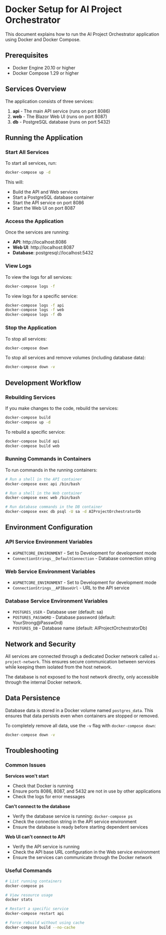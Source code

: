 # Docker Setup for AI Project Orchestrator

This document explains how to run the AI Project Orchestrator application using Docker and Docker Compose.

## Prerequisites

- Docker Engine 20.10 or higher
- Docker Compose 1.29 or higher

## Services Overview

The application consists of three services:

1. **api** - The main API service (runs on port 8086)
2. **web** - The Blazor Web UI (runs on port 8087)
3. **db** - PostgreSQL database (runs on port 5432)

## Running the Application

### Start All Services

To start all services, run:

```bash
docker-compose up -d
```

This will:
- Build the API and Web services
- Start a PostgreSQL database container
- Start the API service on port 8086
- Start the Web UI on port 8087

### Access the Application

Once the services are running:

- **API**: http://localhost:8086
- **Web UI**: http://localhost:8087
- **Database**: postgresql://localhost:5432

### View Logs

To view the logs for all services:

```bash
docker-compose logs -f
```

To view logs for a specific service:

```bash
docker-compose logs -f api
docker-compose logs -f web
docker-compose logs -f db
```

### Stop the Application

To stop all services:

```bash
docker-compose down
```

To stop all services and remove volumes (including database data):

```bash
docker-compose down -v
```

## Development Workflow

### Rebuilding Services

If you make changes to the code, rebuild the services:

```bash
docker-compose build
docker-compose up -d
```

To rebuild a specific service:

```bash
docker-compose build api
docker-compose build web
```

### Running Commands in Containers

To run commands in the running containers:

```bash
# Run a shell in the API container
docker-compose exec api /bin/bash

# Run a shell in the Web container
docker-compose exec web /bin/bash

# Run database commands in the DB container
docker-compose exec db psql -U sa -d AIProjectOrchestratorDb
```

## Environment Configuration

### API Service Environment Variables

- `ASPNETCORE_ENVIRONMENT` - Set to Development for development mode
- `ConnectionStrings__DefaultConnection` - Database connection string

### Web Service Environment Variables

- `ASPNETCORE_ENVIRONMENT` - Set to Development for development mode
- `ConnectionStrings__APIBaseUrl` - URL to the API service

### Database Service Environment Variables

- `POSTGRES_USER` - Database user (default: sa)
- `POSTGRES_PASSWORD` - Database password (default: YourStrong@Passw0rd)
- `POSTGRES_DB` - Database name (default: AIProjectOrchestratorDb)

## Network and Security

All services are connected through a dedicated Docker network called `ai-project-network`. This ensures secure communication between services while keeping them isolated from the host network.

The database is not exposed to the host network directly, only accessible through the internal Docker network.

## Data Persistence

Database data is stored in a Docker volume named `postgres_data`. This ensures that data persists even when containers are stopped or removed.

To completely remove all data, use the `-v` flag with `docker-compose down`:

```bash
docker-compose down -v
```

## Troubleshooting

### Common Issues

**Services won't start**
- Check that Docker is running
- Ensure ports 8086, 8087, and 5432 are not in use by other applications
- Check the logs for error messages

**Can't connect to the database**
- Verify the database service is running: `docker-compose ps`
- Check the connection string in the API service environment
- Ensure the database is ready before starting dependent services

**Web UI can't connect to API**
- Verify the API service is running
- Check the API base URL configuration in the Web service environment
- Ensure the services can communicate through the Docker network

### Useful Commands

```bash
# List running containers
docker-compose ps

# View resource usage
docker stats

# Restart a specific service
docker-compose restart api

# Force rebuild without using cache
docker-compose build --no-cache
```